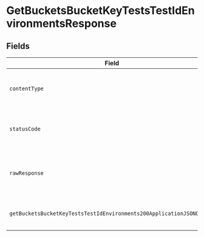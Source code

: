 # GetBucketsBucketKeyTestsTestIdEnvironmentsResponse


## Fields

| Field                                                                                                                                                   | Type                                                                                                                                                    | Required                                                                                                                                                | Description                                                                                                                                             |
| ------------------------------------------------------------------------------------------------------------------------------------------------------- | ------------------------------------------------------------------------------------------------------------------------------------------------------- | ------------------------------------------------------------------------------------------------------------------------------------------------------- | ------------------------------------------------------------------------------------------------------------------------------------------------------- |
| `contentType`                                                                                                                                           | *string*                                                                                                                                                | :heavy_check_mark:                                                                                                                                      | HTTP response content type for this operation                                                                                                           |
| `statusCode`                                                                                                                                            | *number*                                                                                                                                                | :heavy_check_mark:                                                                                                                                      | HTTP response status code for this operation                                                                                                            |
| `rawResponse`                                                                                                                                           | [AxiosResponse](https://axios-http.com/docs/res_schema)                                                                                                 | :heavy_minus_sign:                                                                                                                                      | Raw HTTP response; suitable for custom response parsing                                                                                                 |
| `getBucketsBucketKeyTestsTestIdEnvironments200ApplicationJSONObject`                                                                                    | [GetBucketsBucketKeyTestsTestIdEnvironments200ApplicationJSON](../../models/operations/getbucketsbucketkeyteststestidenvironments200applicationjson.md) | :heavy_minus_sign:                                                                                                                                      | List of environments belonging to this test.                                                                                                            |